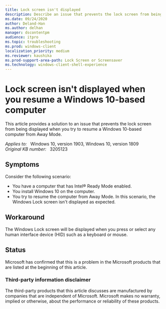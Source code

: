 ```yaml
---
title: Lock screen isn't displayed
description: Describe an issue that prevents the lock screen from being displayed when you try to resume a Windows 10-based computer from Away Mode.
ms.date: 09/24/2020
author: Deland-Han 
ms.author: delhan
manager: dscontentpm
audience: itpro
ms.topic: troubleshooting
ms.prod: windows-client
localization_priority: medium
ms.reviewer: kaushika
ms.prod-support-area-path: Lock Screen or Screensaver 
ms.technology: windows-client-shell-experience
---
```

# Lock screen isn't displayed when you resume a Windows 10-based computer

This article provides a solution to an issue that prevents the lock screen from being displayed when you try to resume a Windows 10-based computer from Away Mode.

_Applies to:_ &nbsp; Windows 10, version 1903, Windows 10, version 1809  
_Original KB number:_ &nbsp; 3205123

## Symptoms

Consider the following scenario:

- You have a computer that has Intel® Ready Mode enabled.
- You install Windows 10 on the computer.
- You try to resume the computer from Away Mode. In this scenario, the Windows Lock screen isn't displayed as expected.

## Workaround

The Windows Lock screen will be displayed when you press or select any human interface device (HID) such as a keyboard or mouse.

## Status

Microsoft has confirmed that this is a problem in the Microsoft products that are listed at the beginning of this article.  

### Third-party information disclaimer

The third-party products that this article discusses are manufactured by companies that are independent of Microsoft. Microsoft makes no warranty, implied or otherwise, about the performance or reliability of these products.
